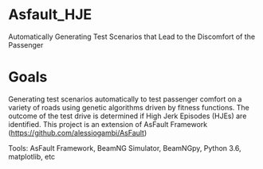 # Asfault_HJE
Automatically Generating Test Scenarios that Lead to the Discomfort of the Passenger

# Goals
Generating test scenarios automatically to test passenger comfort on a variety of roads using genetic algorithms driven by fitness functions. The outcome of the test drive is determined if High Jerk Episodes (HJEs) are identified.
This project is an extension of AsFault Framework (https://github.com/alessiogambi/AsFault)

Tools: AsFault Framework, BeamNG Simulator, BeamNGpy, Python 3.6, matplotlib, etc
